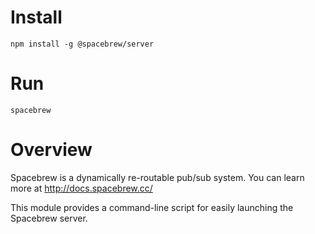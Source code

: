 # Install

```
npm install -g @spacebrew/server
```

# Run

```
spacebrew
```

# Overview

Spacebrew is a dynamically re-routable pub/sub system. You can learn more at http://docs.spacebrew.cc/

This module provides a command-line script for easily launching the Spacebrew server.
